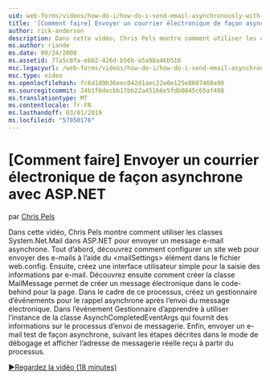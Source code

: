 ```yaml
---
uid: web-forms/videos/how-do-i/how-do-i-send-email-asynchronously-with-aspnet
title: '[Comment faire] Envoyer un courrier électronique de façon asynchrone avec ASP.NET | Microsoft Docs'
author: rick-anderson
description: Dans cette vidéo, Chris Pels montre comment utiliser les classes System.Net.Mail dans ASP.NET pour envoyer un message e-mail asynchrone. Tout d’abord, consultez Comment configurer un incident de service web...
ms.author: riande
ms.date: 09/24/2008
ms.assetid: 77a5c8fa-ebb2-426d-b56b-a5a98a46b516
msc.legacyurl: /web-forms/videos/how-do-i/how-do-i-send-email-asynchronously-with-aspnet
msc.type: video
ms.openlocfilehash: fc6d1d9b36eec042d1aec22e0e125e8807460a90
ms.sourcegitcommit: 24b1f6decbb17bb22a45166e5fdb0845c65af498
ms.translationtype: MT
ms.contentlocale: fr-FR
ms.lasthandoff: 03/01/2019
ms.locfileid: "57050176"
---
```

<a name="how-do-i-send-email-asynchronously-with-aspnet"></a>[Comment faire] Envoyer un courrier électronique de façon asynchrone avec ASP.NET
====================
par [Chris Pels](https://twitter.com/chrispels)

Dans cette vidéo, Chris Pels montre comment utiliser les classes System.Net.Mail dans ASP.NET pour envoyer un message e-mail asynchrone. Tout d’abord, découvrez comment configurer un site web pour envoyer des e-mails à l’aide du &lt;mailSettings&gt; élément dans le fichier web.config. Ensuite, créez une interface utilisateur simple pour la saisie des informations par e-mail. Découvrez ensuite comment créer la classe MailMessage permet de créer un message électronique dans le code-behind pour la page. Dans le cadre de ce processus, créez un gestionnaire d’événements pour le rappel asynchrone après l’envoi du message électronique. Dans l’événement Gestionnaire d’apprendre à utiliser l’instance de la classe AsynchCompletedEventArgs qui fournit des informations sur le processus d’envoi de messagerie. Enfin, envoyer un e-mail test de façon asynchrone, suivant les étapes décrites dans le mode de débogage et afficher l’adresse de messagerie réelle reçu à partir du processus.

[&#9654;Regardez la vidéo (18 minutes)](https://channel9.msdn.com/Blogs/ASP-NET-Site-Videos/how-do-i-send-email-asynchronously-with-aspnet)
